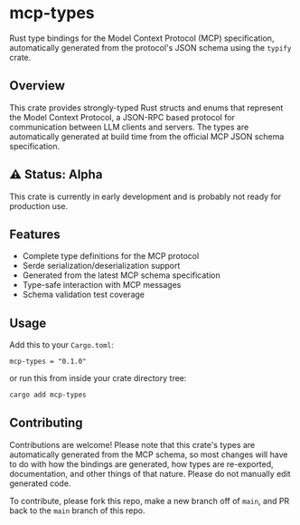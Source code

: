 # mcp-types

Rust type bindings for the Model Context Protocol (MCP) specification, automatically generated from the protocol's JSON schema using the `typify` crate.

## Overview

This crate provides strongly-typed Rust structs and enums that represent the Model Context Protocol, a JSON-RPC based protocol for communication between LLM clients and servers. The types are automatically generated at build time from the official MCP JSON schema specification.

## ⚠️ Status: Alpha

This crate is currently in early development and is probably not ready for production use.

## Features

- Complete type definitions for the MCP protocol
- Serde serialization/deserialization support
- Generated from the latest MCP schema specification
- Type-safe interaction with MCP messages
- Schema validation test coverage

## Usage

Add this to your `Cargo.toml`:

```tomle
mcp-types = "0.1.0"
```

or run this from inside your crate directory tree:

```bash
cargo add mcp-types
```

## Contributing

Contributions are welcome! Please note that this crate's types are automatically generated from the MCP schema, so most changes will have to do with how the bindings are generated, how types are re-exported, documentation, and other things of that nature. Please do not manually edit generated code.

To contribute, please fork this repo, make a new branch off of `main`, and PR back to the `main` branch of this repo.


